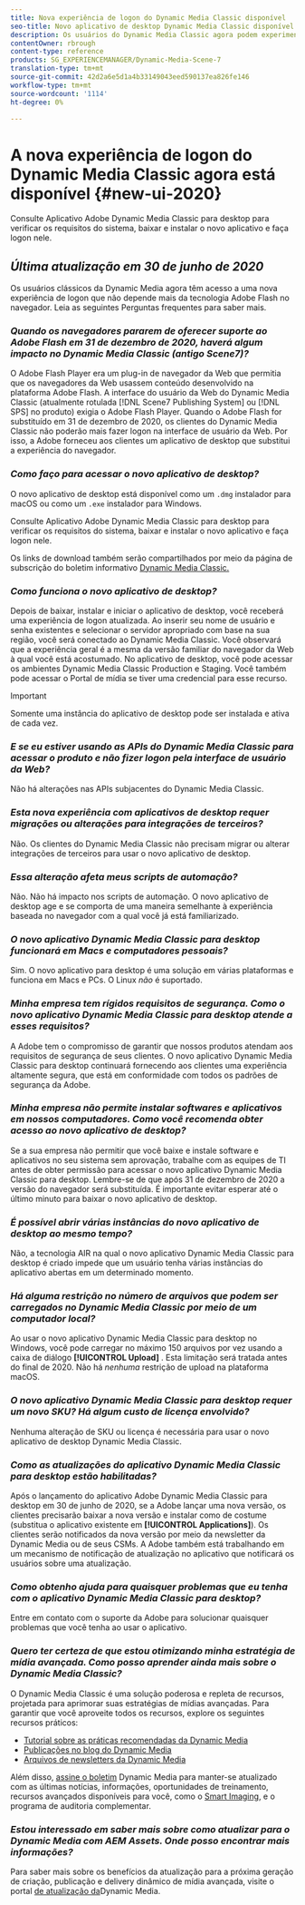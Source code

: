 ```yaml
---
title: Nova experiência de logon do Dynamic Media Classic disponível
seo-title: Novo aplicativo de desktop Dynamic Media Classic disponível
description: Os usuários do Dynamic Media Classic agora podem experimentar uma atualização completa da interface do usuário. A experiência fornece um logon atualizado com links para recursos valiosos, além disso, essa atualização não depende mais da tecnologia Adobe Flash no navegador.
contentOwner: rbrough
content-type: reference
products: SG_EXPERIENCEMANAGER/Dynamic-Media-Scene-7
translation-type: tm+mt
source-git-commit: 42d2a6e5d1a4b33149043eed590137ea826fe146
workflow-type: tm+mt
source-wordcount: '1114'
ht-degree: 0%

---
```



# A nova experiência de logon do Dynamic Media Classic agora está disponível {#new-ui-2020}

Consulte Aplicativo [](/help/dynamic-media-classic-desktop-app.md) Adobe Dynamic Media Classic para desktop para verificar os requisitos do sistema, baixar e instalar o novo aplicativo e faça logon nele.

## _Última atualização em 30 de junho de 2020_

Os usuários clássicos da Dynamic Media agora têm acesso a uma nova experiência de logon que não depende mais da tecnologia Adobe Flash no navegador. Leia as seguintes Perguntas frequentes para saber mais.

### **_Quando os navegadores pararem de oferecer suporte ao Adobe Flash em 31 de dezembro de 2020, haverá algum impacto no Dynamic Media Classic (antigo Scene7)?_**

O Adobe Flash Player era um plug-in de navegador da Web que permitia que os navegadores da Web usassem conteúdo desenvolvido na plataforma Adobe Flash. A interface do usuário da Web do Dynamic Media Classic (atualmente rotulada [!DNL Scene7 Publishing System] ou [!DNL SPS] no produto) exigia o Adobe Flash Player. Quando o Adobe Flash for substituído em 31 de dezembro de 2020, os clientes do Dynamic Media Classic não poderão mais fazer logon na interface de usuário da Web. Por isso, a Adobe forneceu aos clientes um aplicativo de desktop que substitui a experiência do navegador.

### **_Como faço para acessar o novo aplicativo de desktop?_**

O novo aplicativo de desktop está disponível como um `.dmg` instalador para macOS ou como um `.exe` instalador para Windows.

Consulte Aplicativo [](/help/dynamic-media-classic-desktop-app.md) Adobe Dynamic Media Classic para desktop para verificar os requisitos do sistema, baixar e instalar o novo aplicativo e faça logon nele.

Os links de download também serão compartilhados por meio da página de subscrição do boletim informativo [Dynamic Media Classic.](https://www.adobe.com/subscription/dynamic-media-newsletter.html)

### **_Como funciona o novo aplicativo de desktop?_**

Depois de baixar, instalar e iniciar o aplicativo de desktop, você receberá uma experiência de logon atualizada. Ao inserir seu nome de usuário e senha existentes e selecionar o servidor apropriado com base na sua região, você será conectado ao Dynamic Media Classic. Você observará que a experiência geral é a mesma da versão familiar do navegador da Web à qual você está acostumado. No aplicativo de desktop, você pode acessar os ambientes Dynamic Media Classic Production e Staging. Você também pode acessar o Portal de mídia se tiver uma credencial para esse recurso.

>[!IMPORTANT]
>
>Somente uma instância do aplicativo de desktop pode ser instalada e ativa de cada vez.

### **_E se eu estiver usando as APIs do Dynamic Media Classic para acessar o produto e não fizer logon pela interface de usuário da Web?_**

Não há alterações nas APIs subjacentes do Dynamic Media Classic.

### **_Esta nova experiência com aplicativos de desktop requer migrações ou alterações para integrações de terceiros?_**

Não. Os clientes do Dynamic Media Classic não precisam migrar ou alterar integrações de terceiros para usar o novo aplicativo de desktop.

### **_Essa alteração afeta meus scripts de automação?_**

Não. Não há impacto nos scripts de automação. O novo aplicativo de desktop age e se comporta de uma maneira semelhante à experiência baseada no navegador com a qual você já está familiarizado.

### **_O novo aplicativo Dynamic Media Classic para desktop funcionará em Macs e computadores pessoais?_**

Sim. O novo aplicativo para desktop é uma solução em várias plataformas e funciona em Macs e PCs. O Linux *não* é suportado.

### **_Minha empresa tem rígidos requisitos de segurança. Como o novo aplicativo Dynamic Media Classic para desktop atende a esses requisitos?_**

A Adobe tem o compromisso de garantir que nossos produtos atendam aos requisitos de segurança de seus clientes. O novo aplicativo Dynamic Media Classic para desktop continuará fornecendo aos clientes uma experiência altamente segura, que está em conformidade com todos os padrões de segurança da Adobe.

### **_Minha empresa não permite instalar softwares e aplicativos em nossos computadores. Como você recomenda obter acesso ao novo aplicativo de desktop?_**

Se a sua empresa não permitir que você baixe e instale software e aplicativos no seu sistema sem aprovação, trabalhe com as equipes de TI antes de obter permissão para acessar o novo aplicativo Dynamic Media Classic para desktop. Lembre-se de que após 31 de dezembro de 2020 a versão do navegador será substituída. É importante evitar esperar até o último minuto para baixar o novo aplicativo de desktop.

### **_É possível abrir várias instâncias do novo aplicativo de desktop ao mesmo tempo?_**

Não, a tecnologia AIR na qual o novo aplicativo Dynamic Media Classic para desktop é criado impede que um usuário tenha várias instâncias do aplicativo abertas em um determinado momento.

### **_Há alguma restrição no número de arquivos que podem ser carregados no Dynamic Media Classic por meio de um computador local?_**

Ao usar o novo aplicativo Dynamic Media Classic para desktop no Windows, você pode carregar no máximo 150 arquivos por vez usando a caixa de diálogo **[!UICONTROL Upload]** . Esta limitação será tratada antes do final de 2020. Não há *nenhuma* restrição de upload na plataforma macOS.

### **_O novo aplicativo Dynamic Media Classic para desktop requer um novo SKU? Há algum custo de licença envolvido?_**

Nenhuma alteração de SKU ou licença é necessária para usar o novo aplicativo de desktop Dynamic Media Classic.

### **_Como as atualizações do aplicativo Dynamic Media Classic para desktop estão habilitadas?_**

Após o lançamento do aplicativo Adobe Dynamic Media Classic para desktop em 30 de junho de 2020, se a Adobe lançar uma nova versão, os clientes precisarão baixar a nova versão e instalar como de costume (substitua o aplicativo existente em **[!UICONTROL Applications]**). Os clientes serão notificados da nova versão por meio da newsletter da Dynamic Media ou de seus CSMs. A Adobe também está trabalhando em um mecanismo de notificação de atualização no aplicativo que notificará os usuários sobre uma atualização.

### **_Como obtenho ajuda para quaisquer problemas que eu tenha com o aplicativo Dynamic Media Classic para desktop?_**

Entre em contato com o suporte da Adobe para solucionar quaisquer problemas que você tenha ao usar o aplicativo.

### **_Quero ter certeza de que estou otimizando minha estratégia de mídia avançada. Como posso aprender ainda mais sobre o Dynamic Media Classic?_**

O Dynamic Media Classic é uma solução poderosa e repleta de recursos, projetada para aprimorar suas estratégias de mídias avançadas. Para garantir que você aproveite todos os recursos, explore os seguintes recursos práticos:

* [Tutorial sobre as práticas recomendadas da Dynamic Media](https://docs.adobe.com/content/help/en/experience-manager-learn/dynamic-media-classic-tutorial/overview.html)
* [Publicações no blog do Dynamic Media](https://theblog.adobe.com/tag/dynamic-media/)
* [Arquivos de newsletters da Dynamic Media](https://docs.adobe.com/content/help/en/dynamic-media-classic/using/dynamic-media-newsletter.html)

Além disso, [assine o boletim](https://www.adobe.com/subscription/dynamic-media-newsletter.html) Dynamic Media para manter-se atualizado com as últimas notícias, informações, oportunidades de treinamento, recursos avançados disponíveis para você, como o [Smart Imaging](https://helpx.adobe.com/experience-manager/6-3/assets/using/imaging-faq.html), e o programa de auditoria complementar.

### **_Estou interessado em saber mais sobre como atualizar para o Dynamic Media com AEM Assets. Onde posso encontrar mais informações?_**

Para saber mais sobre os benefícios da atualização para a próxima geração de criação, publicação e delivery dinâmico de mídia avançada, visite o portal [de atualização da](http://exploreadobe.com/dynamic-media-upgrade/)Dynamic Media.


<!-- SAVE - OLD LINK TO BEST PRACTICES GUIDE IN PDF https://www.adobe.com/content/dam/www/us/en/marketing/experience-manager-assets/dynamic-media/adobe-dynamic-media-classic-best-practices-guide.pdf -->

